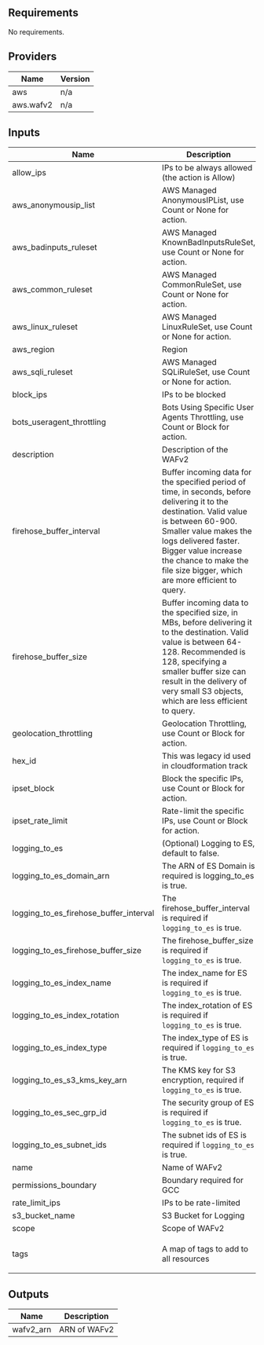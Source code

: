 ## Requirements

No requirements.

## Providers

| Name | Version |
|------|---------|
| aws | n/a |
| aws.wafv2 | n/a |

## Inputs

| Name | Description | Type | Default | Required |
|------|-------------|------|---------|:--------:|
| allow\_ips | IPs to be always allowed (the action is Allow) | `set(string)` | `[]` | no |
| aws\_anonymousip\_list | AWS Managed AnonymousIPList, use Count or None for action. | `map` | n/a | yes |
| aws\_badinputs\_ruleset | AWS Managed KnownBadInputsRuleSet, use Count or None for action. | `map` | n/a | yes |
| aws\_common\_ruleset | AWS Managed CommonRuleSet, use Count or None for action. | `map` | n/a | yes |
| aws\_linux\_ruleset | AWS Managed LinuxRuleSet, use Count or None for action. | `map` | n/a | yes |
| aws\_region | Region | `string` | `"ap-southeast-1"` | no |
| aws\_sqli\_ruleset | AWS Managed SQLiRuleSet, use Count or None for action. | `map` | n/a | yes |
| block\_ips | IPs to be blocked | `set(string)` | `[]` | no |
| bots\_useragent\_throttling | Bots Using Specific User Agents Throttling, use Count or Block for action. | `map` | n/a | yes |
| description | Description of the WAFv2 | `string` | `"-"` | no |
| firehose\_buffer\_interval | Buffer incoming data for the specified period of time, in seconds, before delivering it to the destination. Valid value is between 60-900. Smaller value makes the logs delivered faster. Bigger value increase the chance to make the file size bigger, which are more efficient to query. | `number` | `300` | no |
| firehose\_buffer\_size | Buffer incoming data to the specified size, in MBs, before delivering it to the destination. Valid value is between 64-128. Recommended is 128, specifying a smaller buffer size can result in the delivery of very small S3 objects, which are less efficient to query. | `number` | `128` | no |
| geolocation\_throttling | Geolocation Throttling, use Count or Block for action. | `map` | n/a | yes |
| hex\_id | This was legacy id used in cloudformation track | `string` | n/a | yes |
| ipset\_block | Block the specific IPs, use Count or Block for action. | `map` | n/a | yes |
| ipset\_rate\_limit | Rate-limit the specific IPs, use Count or Block for action. | `map` | n/a | yes |
| logging\_to\_es | (Optional) Logging to ES, default to false. | `bool` | `false` | no |
| logging\_to\_es\_domain\_arn | The ARN of ES Domain is required is logging\_to\_es is true. | `string` | `""` | no |
| logging\_to\_es\_firehose\_buffer\_interval | The firehose\_buffer\_interval is required if `logging_to_es` is true. | `number` | `300` | no |
| logging\_to\_es\_firehose\_buffer\_size | The firehose\_buffer\_size is required if `logging_to_es` is true. | `number` | `15` | no |
| logging\_to\_es\_index\_name | The index\_name for ES is required if `logging_to_es` is true. | `string` | `""` | no |
| logging\_to\_es\_index\_rotation | The index\_rotation of ES is required if `logging_to_es` is true. | `string` | `"OneWeek"` | no |
| logging\_to\_es\_index\_type | The index\_type of ES is required if `logging_to_es` is true. | `string` | `""` | no |
| logging\_to\_es\_s3\_kms\_key\_arn | The KMS key for S3 encryption, required if `logging_to_es` is true. | `string` | `""` | no |
| logging\_to\_es\_sec\_grp\_id | The security group of ES is required if `logging_to_es` is true. | `set(string)` | `[]` | no |
| logging\_to\_es\_subnet\_ids | The subnet ids of ES is required if `logging_to_es` is true. | `set(string)` | `[]` | no |
| name | Name of WAFv2 | `string` | `""` | no |
| permissions\_boundary | Boundary required for GCC | `string` | `""` | no |
| rate\_limit\_ips | IPs to be rate-limited | `set(string)` | `[]` | no |
| s3\_bucket\_name | S3 Bucket for Logging | `string` | `""` | no |
| scope | Scope of WAFv2 | `string` | `"REGIONAL"` | no |
| tags | A map of tags to add to all resources | `map(string)` | <pre>{<br>  "Terraform": "True"<br>}</pre> | no |

## Outputs

| Name | Description |
|------|-------------|
| wafv2\_arn | ARN of WAFv2 |

